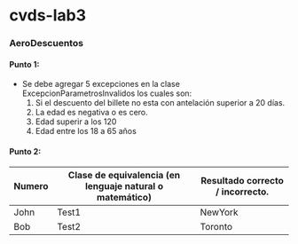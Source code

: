 # cvds-lab3

### AeroDescuentos
#### Punto 1:
  * Se debe agregar 5 excepciones en la clase ExcepcionParametrosInvalidos los cuales son:
      1. Si el descuento  del billete no esta con antelación superior a 20 días.
      2. La edad es negativa o es cero.
      3. Edad superir a los 120
      4. Edad entre los 18 a 65 años

#### Punto 2:
| Numero     | Clase de equivalencia (en lenguaje natural o matemático)      | Resultado correcto / incorrecto.    |
| ------------- | ------------- | -------- |
| John          | Test1         | NewYork  |
| Bob           | Test2         | Toronto  |
